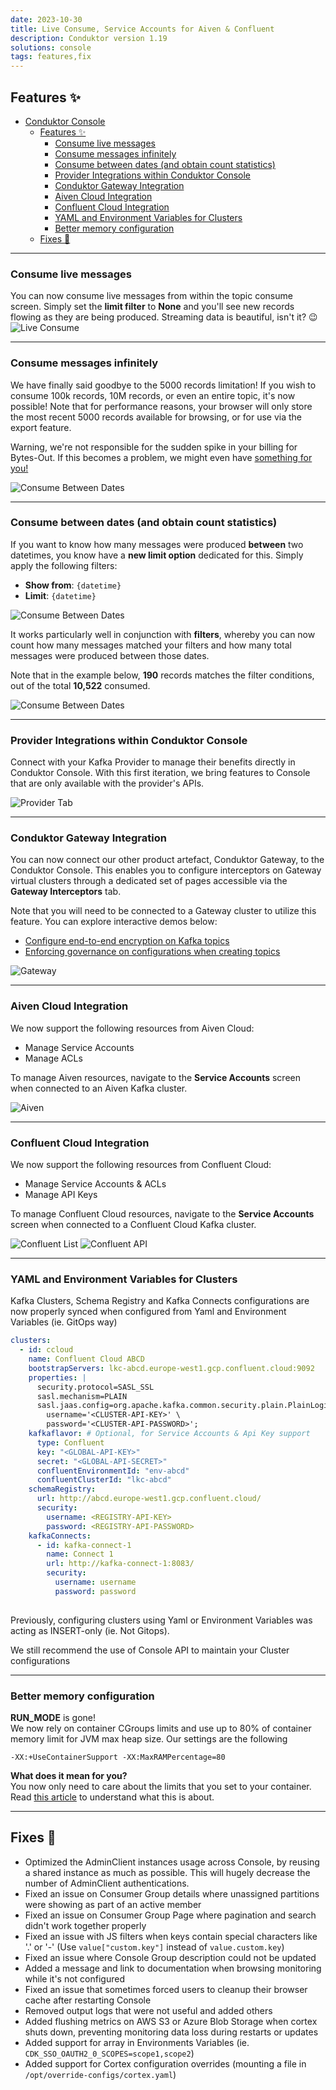 ```yaml
---
date: 2023-10-30
title: Live Consume, Service Accounts for Aiven & Confluent
description: Conduktor version 1.19
solutions: console
tags: features,fix
---
```


## Features ✨

- [Conduktor Console](#conduktor-console)
  - [Features ✨](#features-)
    - [Consume live messages](#consume-live-messages)
    - [Consume messages infinitely](#consume-messages-infinitely)
    - [Consume between dates (and obtain count statistics)](#consume-between-dates-and-obtain-count-statistics)
    - [Provider Integrations within Conduktor Console](#provider-integrations-within-conduktor-console)
    - [Conduktor Gateway Integration](#conduktor-gateway-integration)
    - [Aiven Cloud Integration](#aiven-cloud-integration)
    - [Confluent Cloud Integration](#confluent-cloud-integration)
    - [YAML and Environment Variables for Clusters](#yaml-and-environment-variables-for-clusters)
    - [Better memory configuration](#better-memory-configuration)
  - [Fixes 🔨](#fixes-)

***

### Consume live messages
You can now consume live messages from within the topic consume screen. Simply set the **limit filter** to **None** and you'll see new records flowing as they are being produced. Streaming data is beautiful, isn't it? 😉
![Live Consume](/images/changelog/platform/v19/live-consume.gif)

***

### Consume messages infinitely

We have finally said goodbye to the 5000 records limitation! If you wish to consume 100k records, 10M records, or even an entire topic, it's now possible! Note that for performance reasons, your browser will only store the most recent 5000 records available for browsing, or for use via the export feature.

Warning, we're not responsible for the sudden spike in your billing for Bytes-Out. If this becomes a problem, we might even have [something for you!](https://marketplace.conduktor.io/interceptors/gateway-cache-interceptor/)

![Consume Between Dates](/images/changelog/platform/v19/infinite-annotated.png)

***

### Consume between dates (and obtain count statistics)

If you want to know how many messages were produced **between** two datetimes, you know have a **new limit option** dedicated for this. Simply apply the following filters:
 - **Show from**: `{datetime}`
 - **Limit**: `{datetime}`

![Consume Between Dates](/images/changelog/platform/v19/between-dates.png)

It works particularly well in conjunction with **filters**, whereby you can now count how many messages matched your filters and how many total messages were produced between those dates. 

Note that in the example below, **190** records matches the filter conditions, out of the total **10,522** consumed.

![Consume Between Dates](/images/changelog/platform/v19/between-filters.png)

***

### Provider Integrations within Conduktor Console
Connect with your Kafka Provider to manage their benefits directly in Conduktor Console.  With this first iteration, we bring features to Console that are only available with the provider's APIs.  

![Provider Tab](/images/changelog/platform/v19/provider-tab.png)

***

### Conduktor Gateway Integration
You can now connect our other product artefact, Conduktor Gateway, to the Conduktor Console. This enables you to configure interceptors on Gateway virtual clusters through a dedicated set of pages accessible via the **Gateway Interceptors** tab.

Note that you will need to be connected to a Gateway cluster to utilize this feature. You can explore interactive demos below:
 - [Configure end-to-end encryption on Kafka topics](https://conduktor.navattic.com/full-message-encryption)
 - [Enforcing governance on configurations when creating topics](https://conduktor.navattic.com/governance-demo)

![Gateway](/images/changelog/platform/v19/gateway.png)

***

### Aiven Cloud Integration
We now support the following resources from Aiven Cloud:
- Manage Service Accounts
- Manage ACLs

To manage Aiven resources, navigate to the **Service Accounts** screen when connected to an Aiven Kafka cluster.

![Aiven](/images/changelog/platform/v19/aiven.png)

***

### Confluent Cloud Integration
We now support the following resources from Confluent Cloud:
- Manage Service Accounts & ACLs
- Manage API Keys

To manage Confluent Cloud resources, navigate to the **Service Accounts** screen when connected to a Confluent Cloud Kafka cluster.

![Confluent List](/images/changelog/platform/v19/confluent-list.png)
![Confluent API](/images/changelog/platform/v19/confluent-api-keys.png)

***

### YAML and Environment Variables for Clusters
Kafka Clusters, Schema Registry and Kafka Connects configurations are now properly synced when configured from Yaml and Environment Variables (ie. GitOps way)
````yaml
clusters:
  - id: ccloud
    name: Confluent Cloud ABCD
    bootstrapServers: lkc-abcd.europe-west1.gcp.confluent.cloud:9092
    properties: |
      security.protocol=SASL_SSL
      sasl.mechanism=PLAIN
      sasl.jaas.config=org.apache.kafka.common.security.plain.PlainLoginModule required \
        username='<CLUSTER-API-KEY>' \ 
        password='<CLUSTER-API-PASSWORD>';
    kafkaflavor: # Optional, for Service Accounts & Api Key support
      type: Confluent
      key: "<GLOBAL-API-KEY>"
      secret: "<GLOBAL-API-SECRET>"
      confluentEnvironmentId: "env-abcd"
      confluentClusterId: "lkc-abcd"
    schemaRegistry:
      url: http://abcd.europe-west1.gcp.confluent.cloud/
      security:
        username: <REGISTRY-API-KEY>
        password: <REGISTRY-API-PASSWORD>
    kafkaConnects:
      - id: kafka-connect-1
        name: Connect 1
        url: http://kafka-connect-1:8083/
        security:
          username: username
          password: password
    
````
Previously, configuring clusters using Yaml or Environment Variables was acting as INSERT-only (ie. Not Gitops).

We still recommend the use of Console API to maintain your Cluster configurations

***

### Better memory configuration

**RUN_MODE** is gone!  
We now rely on container CGroups limits and use up to 80% of container memory limit for JVM max heap size.
Our settings are the following
```` shell
-XX:+UseContainerSupport -XX:MaxRAMPercentage=80
````

**What does it mean for you?**  
You now only need to care about the limits that you set to your container.  
Read [this article](https://bell-sw.com/announcements/2020/10/28/JVM-in-Linux-containers-surviving-the-isolation/) to understand what this is about.

***

## Fixes 🔨

- Optimized the AdminClient instances usage across Console, by reusing a shared instance as much as possible. This will hugely decrease the number of AdminClient authentications.
- Fixed an issue on Consumer Group details where unassigned partitions were showing as part of an active member
- Fixed an issue on Consumer Group Page where pagination and search didn't work together properly
- Fixed an issue with JS filters when keys contain special characters like '.' or '-' (Use `value["custom.key"]` instead of `value.custom.key`)
- Fixed an issue where Console Group description could not be updated
- Added a message and link to documentation when browsing monitoring while it's not configured
- Fixed an issue that sometimes forced users to cleanup their browser cache after restarting Console
- Removed output logs that were not useful and added others
- Added flushing metrics on AWS S3 or Azure Blob Storage when cortex shuts down, preventing monitoring data loss during restarts or updates
- Added support for array in Environments Variables (ie. `CDK_SSO_OAUTH2_0_SCOPES=scope1,scope2`)
- Added support for Cortex configuration overrides (mounting a file in `/opt/override-configs/cortex.yaml`)